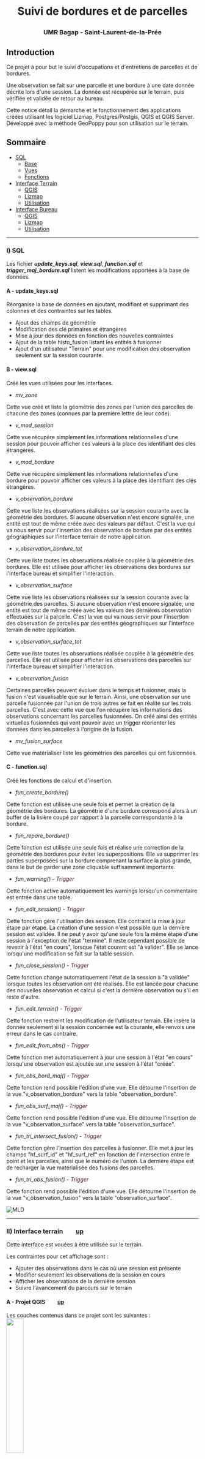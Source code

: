
# <p style="text-align: center;"> Suivi de bordures et de parcelles</p>
### <p style="text-align: center;"> UMR Bagap - Saint-Laurent-de-la-Prée</p>


## Introduction
Ce projet à pour but le suivi d'occupations et d'entretiens de parcelles et de bordures.

Une observation se fait sur une parcelle et une bordure à une date donnée décrite lors d'une session. La donnée est récupérée sur le terrain, puis vérifiée et validée de retour au bureau.

Cette notice détail la démarche et le fonctionnement des applications créées utilisant les logiciel Lizmap, Postgres/Postgis, QGIS et QGIS Server. Développé avec la méthode GeoPoppy pour son utilisation sur le terrain.

## <a id="up"> Sommaire </a>
* [SQL](#sql)
  * [Base](#base)
  * [Vues](#view)
  * [Fonctions](#func)
* [Interface Terrain](#field)
  * [QGIS](#pqgisF)
  * [Lizmap](#plizmapF)
  * [Utilisation](#usesF)
* [Interface Bureau](#desktop)  
  * [QGIS](#pqgisD)
  * [Lizmap](#plizmapD)
  * [Utilisation](#usesD)

***
### <a id="sql">I) SQL</a>

Les fichier *__update_keys.sql__*, *__view.sql__*, *__function.sql__* et *__trigger_maj_bordure.sql__* listent les modifications apportées à la base de données.

#### <a id="pqgisF"> A - update_keys.sql </a>

Réorganise la base de données en ajoutant, modifiant et supprimant des colonnes et des contraintes sur les tables.
  * Ajout des champs de géométrie
  * Modification des clé primaires et étrangères
  * Mise à jour des données en fonction des nouvelles contraintes
  * Ajout de la table histo_fusion listant les entités à fusionner
  * Ajout d'un utilisateur "Terrain" pour une modification des observation seulement sur la session courante.

#### <a id="pqgisF"> B - view.sql </a>
Créé les vues utilisées pour les interfaces.
  * *mv_zone*

  Cette vue créé et liste la géométrie des zones par l'union des parcelles de chacune des zones (connues par la première lettre de leur code).
  * *v_mod_session*

  Cette vue récupère simplement les informations relationnelles d'une session pour pouvoir afficher ces valeurs à la place des identifiant des clés étrangères.
  * *v_mod_bordure*

  Cette vue récupère simplement les informations relationnelles d'une bordure pour pouvoir afficher ces valeurs à la place des identifiant des clés étrangères.
  * *v_observation_bordure*

  Cette vue liste les observations réalisées sur la session courante avec la géométrie des bordures. Si aucune observation n'est encore signalée, une entité est tout de même créée avec des valeurs par défaut. C'est la vue qui va nous servir pour l'insertion des observation de bordure par des entités géographiques sur l'interface terrain de notre application.
  * *v_observation_bordure_tot*

  Cette vue liste toutes les observations réalisée couplée à la géométrie des bordures. Elle est utilisée pour afficher les observations des bordures sur l'interface bureau et simplifier l'interaction.
  * *v_observation_surface*

  Cette vue liste les observations réalisées sur la session courante avec la géométrie des parcelles. Si aucune observation n'est encore signalée, une entité est tout de même créée avec les valeurs des dernières observation effectuées sur la parcelle. C'est la vue qui va nous servir pour l'insertion des observation de parcelles par des entités géographiques sur l'interface terrain de notre application.
  * *v_observation_surface_tot*

  Cette vue liste toutes les observations réalisée couplée à la géométrie des parcelles. Elle est utilisée pour afficher les observations des parcelles sur l'interface bureau et simplifier l'interaction.  
  * *v_observation_fusion*

  Certaines parcelles peuvent évoluer dans le temps et fusionner, mais la fusion n'est visualisable que sur le terrain. Ainsi, une observation sur une parcelle fusionnée par l'union de trois autres se fait en réalité sur les trois parcelles. C'est avec cette vue que l'on récupère les informations des observations concernant les parcelles fusionnées. On créé ainsi des entités virtuelles fusionnées qui vont pouvoir avec un trigger réorienter les données dans les parcelles à l'origine de la fusion.
  * *mv_fusion_surface*

  Cette vue matérialiser liste les géométries des parcelles qui ont fusionnées.

#### <a id="pqgisF"> C - function.sql </a>
Créé les fonctions de calcul et d'insertion.
  * *fun_create_bordure()*

 Cette fonction est utilisée une seule fois et permet la création de la géométrie des bordures. La géométrie d'une bordure correspond alors à un buffer de la lisière coupé par rapport à la parcelle correspondante à la bordure.
  * *fun_repare_bordure()*

  Cette fonction est utilisée une seule fois et réalise une correction de la géométrie des bordures pour éviter les superpositions. Elle va supprimer les parties superposées sur la bordure comprenant la surface la plus grande, dans le but de garder une zone cliquable suffisamment importante.
  * *fun_warning() -  <span style='color:#4A1A2C'>Trigger</span>*

  Cette fonction active automatiquement les warnings lorsqu'un commentaire est entrée dans une table.
  * *fun_edit_session() - <span style='color:#4A1A2C'>Trigger</span>*

  Cette fonction gère l'utilisation des session. Elle contraint la mise à jour étape par étape. La création d'une session n'est possible que la dernière session est validée. Il ne peut y avoir qu'une seule fois la même étape d'une session à l'exception de l'état "terminé".
  Il reste cependant possible de revenir à l'état "en cours", lorsque l'état courent est "à valider". Elle se lance lorsqu'une modification se fait sur la table session.
  * *fun_close_session() - <span style='color:#4A1A2C'>Trigger</span>*

  Cette fonction change automatiquement l'état de la session à "à validée" lorsque toutes les observation ont été réalisés. Elle est lancée pour chacune des nouvelles observation et calcul si c'est la dernière observation ou s'il en reste d'autre.
  * *fun_edit_terrain() - <span style='color:#4A1A2C'>Trigger</span>*

  Cette fonction restreint les modification de l'utilisateur terrain. Elle insère la donnée seulement si la session concernée est la courante, elle renvois une erreur dans le cas contraire.
  * *fun_edit_from_obs() - <span style='color:#4A1A2C'>Trigger</span>*

  Cette fonction met automatiquement à jour une session à l'état "en cours" lorsqu'une observation est ajoutée sur une session à l'état "créée".
  * *fun_obs_bord_maj() - <span style='color:#4A1A2C'>Trigger</span>*

  Cette fonction rend possible l'édition d'une vue. Elle détourne l'insertion de la vue "v_observation_bordure" vers la table "observation_bordure".
  * *fun_obs_surf_maj() - <span style='color:#4A1A2C'>Trigger</span>*

  Cette fonction rend possible l'édition d'une vue. Elle détourne l'insertion de la vue "v_observation_surface" vers la table "observation_surface".
  * *fun_tri_intersect_fusion() - <span style='color:#4A1A2C'>Trigger</span>*

  Cette fonction gère l'insertion des parcelles à fusionner. Elle met à jour les champs "hf_surf_id" et "hf_surf_ref" en fonction de l'intersection entre le point et les parcelles, ainsi que le numéro de l'union.
  La dernière étape est de recharger la vue matérialisée des fusions des parcelles.
  * *fun_tri_obs_fusion() - <span style='color:#4A1A2C'>Trigger</span>*

  Cette fonction rend possible l'édition d'une vue. Elle détourne l'insertion de la vue "v_observation_fusion" vers la table "observation_surface".

![MLD](bagap_MLD.png)
***
### <a id="field">II)	Interface terrain</a>`    `[up](#up)

Cette interface est vouées à être utilisée sur le terrain.

Les contraintes pour cet affichage sont :
* Ajouter des observations dans le cas où une session est présente
* Modifier seulement les observations de la session en cours
* Afficher les observations de la dernière session
* Suivre l'avancement du parcours sur le terrain


#### <a id="pqgisF"> A - Projet QGIS </a>`    `[up](#up)

Les couches contenus dans ce projet sont les suivantes :
<img src="/ScreenShot/Field/01_liste_couches.png" width="30%">

* __<span style='color:#96CA2D'>lisiere :</span>__ Affichage géographique des lisières.    

* __<span style='color:#046380'>v_observation_bordure :</span>__ Affichage géographique des observation de bordures de la session courante.

* __<span style='color:#046380'>v_observation_fusion :</span>__ Affichage géographique des observation de surfaces fusionnées.

* __<span style='color:#046380'>v_observation_surface:</span>__ Affichage géographique des observation de surfaces courante ou de la dernière session.

* __<span style='color:#333333'>mv_zone: </span>__ Affichage géographique des trois zones de suivi.

* __<span style='color:#01B0F0'>utilisation_sol :</span>__ Couche donnant les valeurs relationnelles des types d'utilisation et d'occupation du sol.

* __<span style='color:#01B0F0'>etat_surface:</span>__ Couche donnant les valeurs relationnelles des types d'état d'une surface.

* __<span style='color:#BD8D46'>session :</span>__ Couche donnant l'information sur l'état des sessions. Seulement les deux dernières sont prises en compte.

* __<span style='color:#8E3557'>v_mod_session :</span>__ Couche donnant les valeurs sous forme de libellé pour l'affichage des sessions dans la table attributaire. Cette couche est jointe à la couche session.

* __<span style='color:#01B0F0'>observateur :</span>__ Couche donnant les valeurs relationnelles des observateurs d'une session.

* __<span style='color:#01B0F0'>etat_session :</span>__ Couche donnant les valeurs relationnelles des états d'une session.

  * <span style='color:#96CA2D'> Entités géographiques présentes pour la reconnaissance du terrain.</span>

  * <span style='color:#046380'>  Entités présentes pour l'ajout d'information par modification de la base de données de façon géographique.</span>

  * <span style='color:#333333'>  Entités présentes pour zoomer rapidement sur les entités voulues.</span>

  * <span style='color:#01B0F0'>  Entités présentes pour afficher les valeurs relationnelles sous forme de libellé dans les popups et formulaires d'édition.</span>

  * <span style='color:#BD8D46'>  Entités présentes pour donner des informations supplémentaires et non géographiques.</span>

  * <span style='color:#8E3557'>  Entités présentes pour afficher les valeurs relationnelles sous forme de libellé dans la table attributaire. </span>

###### Paramétrage des champs
L'affichage dans lizmap utilise les paramètres de QGIS. Nous allons donc définir les champs que nous voulons voir dans les popups et les formulaires d'édition. Pour ce faire, nous allons dans les *__propriétés de la couche__* puis dans l'onglet *__Champs__*
* *Session*

Les session vont être affichées sous forme de table attributaire, nous avons donc besoin d'ajouter une jointure pour récupérer les champs sous forme de libellés. Cette couche est également éditable, tous les champs doivent donc apparaître dans une popup.

![MLD](/ScreenShot/Field/02_session_champs.png)

  1. <span style='color:#1cda49'>  Champs provenant de la jointure qui seront affichés dans la table attributaire de Lizmap </span>
  2. <span style='color:#ff0000'> Champs cachés à l'utilisateur mais prenant des valeurs automatiquement dans la base de données</span>
  3. <span style='color:#2d90f6'> Champs à afficher pour l'utilisateur avec un Alias compréhensible et des valeurs relationnelles ajoutés pour remplacer les champs clés étrangères par des libellés </span>


* *Observation bordures*

Les observations de bordure seront simplement afficher à l'aide de popups et éditables. La couche contenant des champs booléens, il faut les afficher sous la forme de case à cocher et donner en alias des noms pertinents. De plus, la table contient un grand nombre de champs, nous décidons donc de les regrouper par des onglets à l'affichage. De la même façon que la session des champs vont rester caché du fait qu'ils ne sont pas utiles à l'utilisateur, mais important tout de même pour la base de données.

![MLD](/ScreenShot/Field/03_v_obs_bordure_champs.png)

1. <span style='color:#2d90f6'> Mise en forme de boîte à cocher avec comme valeur TRUE (coché) et FALSE (décoché) </span>
2. <span style='color:#27ba43'> Organisation du formulaire par cliquer/glisser sous forme d'onglets </span>


* *Observation surface*

Les couches fusion et surface possèdent les mêmes type d'entité, leur paramétrage est ainsi identique. Nous utilisons le cliquer/glisser pour n'afficher que les champs qui nous intéressent. Nous utilisons également les valeurs relationnelles, cachées, boîte à cocher vues précédemment.

![MLD](/ScreenShot/Field/05_v_obs_surface_champs.png)

###### Paramétrage de la symbologie
La symbologie est importante pour une meilleure visualisation de l'avancement du travail. Sur l'interface dédiée au terrain, nous voulons pouvoir repérer d'un coup d'oeil le travail que nous venons d'effectuer. Nous recherchons donc ici à différencier les données à enregistrer des données déjà présentes. La symbologie se fera donc sur les couches concernant les observations (de bordure et de surface). Afin de ne pas mélanger les entités, nous donnons deux couple de couleur différentes, une pour les bordures et l'autre pour les parcelles.


![MLD](/ScreenShot/Field/06_v_obs_bordure_style.png)
1.  Remplissage vert clair pour indiquer les observation réalisée pour la session en en cours
2.  Remplissage rouge pour les observations qui ne sont pas encore renseignées pour la session courante.

![MLD](/ScreenShot/Field/07_v_obs_surface_style.png)
1.  Remplissage bleu pour les observations qui ne sont pas réalisée et pour contraster avec le vert des bordures.
2.  Remplissage rouge pour les observations qui ne sont pas encore réalisées. Les points noir sont présent pour contraster la symbologie des bordures.

#### <a id="plizmapF"> B - Paramètres Lizmap </a>`    `[up](#up)

Cette interface doit permettre la modification des observations sur les parcelles et sur les bordures. Il doit aussi rendre possible la modification de l'état de la session une fois que celle-ci est finie.

###### Paramétrage des actions
* Edition

Nous ajoutons les couches éditable dans l'onglet *__'Édition des couches'__* .
Pour chacune des couches, nous cochons l'option *__'Modifier les attributs'__* ainsi que *__'Supprimer'__* , excepté pour la couche session.

   ![MLD](/ScreenShot/Field/09_param_edition.png)

* Table attributaire

Ajouter les couches dans l'onglet *__'Table attributaire'__* permet d'afficher les données des couches dans un tableau sur l'interface. C'est aussi en les ajoutant dans cet onglet, que l'on peut utiliser le trie par localisation de la couche, ainsi que les relations parent/enfant qui filtrent les enfants en fonction de l'entité parent.

Ici, nous voulons simplement visualiser les données de la table session, mais nous ajoutons aussi la table mv_zone en cochant l'option *__'Masquer la couche dans la liste'__* puisque nous n'avons pas besoin de voir les données, mais nous utilisons la localisation sur la couche.


   ![MLD](/ScreenShot/Field/10_param_attributaire.png)

* Localisation par couche

La localisation par couche permet de filtrer les données d'une couche en fonction des attributs spécifiés. Si l'entité est géographique, il est possible de zoomer dessus. Nous l'utilisons ici pour centrer la carte sur la zone sur laquelle nous voulons enregistrer les observations.

   ![MLD](/ScreenShot/Field/11_param_locate_zone.png)

###### <a id="affich"> Paramétrage de l'affichage </a>

La configuration de l'affichage se fait dans l'onglet *__'Couches'__* du plugin Lizmap dans la partie *__'Popup'__* de la couche sélectionnée. En sélectionnant 'lizmap' comme source, il est possible de modifier les informations à afficher par la popup avec un balisage HTML. Cela est utile pour embellir l'affichage, ou pour ne montrer que certains champs.

Ici nous souhaitons avoir une vision simplifier des champs des couches d'observation. Nous utilisons un tableau avec des fonds de couleur intercalés une fois sur deux et les valeurs booléennes sont en majuscule.

* Bordures


   ![MLD](/ScreenShot/Field/12_param_bordure_config.png)
*  Parcelles 'fusion'


   ![MLD](/ScreenShot/Field/13_param_fusion_config.png)

* Parcelles


   ![MLD](/ScreenShot/Field/14_param_surface_config.png)


#### <a id="usesF"> C - Utilisations </a>

Cette application est très simple à utiliser, nous allons voir les différentes fonctionnalités et comment les atteindre.

Les premiers éléments à regarder sont les couches géographiques, nous avons Lisière, Bordures, Surfaces et les parcelles fusionnées. Ces dernières ont la même symbologie que Surfaces puisqu'elles complètent les informations.

<p style="text-align:center;">
![MLD](/ScreenShot/Field/Uses/01_couches.png)
</p>

La partie filtrant les différentes zones est très simple d'utilisation. Il suffit de choisir dans le cadre "Locating" la lettre concernant notre zone. Ici nous avons sélectionné la A, ce qui a centré la carte et détouré la zone en jaune.

<p style="text-align:center;">
![MLD](/ScreenShot/Field/Uses/02_loc.png)
</p>

Nous passons maintenant au fonctionnement de l'ajout des observations sur nos parcelles. Nous pouvons dors et déjà voir en bleu les parcelles sur lesquelles nous avont déjà réalisé nos observations lors de la session. Nous nous penchons donc sur une parcelle en rouge pour notifier l'observation.

En cliquant sur la parcelle, celle-ci est détourée en jaune et une popup s'ouvre à gauche de l'écran, nous renseignant sur le contenu actuel de la parcelle.
Nous pouvons ainsi constater le numéro, la session, un commentaire, l'état et l'occupation du sol. Ces informations concernent alors bien la session précédente.

Nous allons donc passer à l'édition de l'information en cliquant sur le bouton en forme de crayon.

<p style="text-align:center;">
![MLD](/ScreenShot/Field/Uses/03_click_parcelle.png)
</p>

Le formulaire d'édition remplace de fait la popup et on y retrouve exactement les mêmes informations. Nous pouvons ainsi modifier l'état, l'occupation et la hauteur, modifier le commentaire. Il faut bien penser à changer la session, sans quoi, l'édition n'aura pas lieu et une erreur apparaîtra.

<p style="text-align:center;">
![MLD](/ScreenShot/Field/Uses/04_edit_parcelle.png)
</p>

Un fois la donnée sauvegarder en cliquant sur le bouton "save", nous pouvons voir à l'écran que la couleur à changer et est passé au bleu. De plus un message nous signalant que la donnée a bien été sauvegardée est visible en haut de l'écran.

<p style="text-align:center;">
![MLD](/ScreenShot/Field/Uses/05_fin_parcelle.png)
</p>
Nous suivons le même procédé pour le renseignement sur les bordures. En la sélectionnant, elle devient entouré de jaune et la popup s'affiche contenant toutes les informations actuelle. Pour les bordures coloré de rouge, les données sont des valeurs par défaut à faux et à la session courante, mais aucune n'est réellement présente dans la base de donnée actuellement.

![MLD](/ScreenShot/Field/Uses/06_click_bordure.png)

Lorsque l'on souhaite effectuer une édition sur une bordure, le formulaire se présente sous la forme de cinq onglet. Le premier comprenant les renseignement basique de la bordure.

![MLD](/ScreenShot/Field/Uses/07_edit_bor_1.png)

Ensuite, les onglets vont regrouper les informations en thème pour orienter l'utilisateur sur la donnée qu'il cherche à rentrer, sans qu'il ait besoin de faire défiler le formulaire indéfiniment.

<p style="text-align:center;">
![MLD](/ScreenShot/Field/Uses/08_edit_bor_2.png)![MLD](/ScreenShot/Field/Uses/09_edit_bor_3.png)
</p>

<p style="text-align:center;">
![MLD](/ScreenShot/Field/Uses/10_edit_bor_4.png)![MLD](/ScreenShot/Field/Uses/11_edit_bor_5.png)
</p>

Une fois sauvegarder, la bordure devient verte et signale ainsi que la donnée est bien sauvegardée et qu'il est possible de poursuivre notre saisie.

<p style="text-align:center;">
  ![MLD](/ScreenShot/Field/Uses/12_fin_bordure.png)
</p>

Une fois les observations réalisée sur toutes les parcelles et bordures (plus aucun morceau de rouge ne se trouve sur la carte), la session passe automatiquement à 'à valider', ce qui met fin à l'application terrain pour cette session.

Il est cependant possible de visualiser les deux dernières session et de modifier l'état de la session courante. Pour ce faire, dans l'onglet "data" il faut cliquer sur le bouton à côté de "Session".

<p style="text-align:center;">
  ![MLD](/ScreenShot/Field/Uses/13_session.png)
</p>
Il est alors possible de cliquer sur le bouton d'édition, ce qui ouvre le formulaire pour modifier les champs. Lors de cet étape, il est ainsi possible de modifier l'état pour qu'il soit "en cours" ou ""à valider", selon si on a besoin de revenir en arrière ou de forcer la fin du travail.

<p style="text-align:center;">
  ![MLD](/ScreenShot/Field/Uses/14_edit_session.png)
</p>





Avec cette interface, nous pouvons nous diriger sur le terrain et saisir simplement les données concernant les entretiens des bordures et l'état des parcelles.

   ![MLD](/ScreenShot/Field/15_interface_global.png)


***
### <a id="desktop">III) Interface bureau</a>`    `[up](#up)
Cette interface est vouées à être utilisée au bureau.

Les contraintes pour cet affichage sont :
* Visualiser les observations de toutes les sessions
* Modifier toutes les observations
* Modifier toutes les tables paramètres
* Avoir une symbologie par état de surface et occupation du sol
* Avoir une symbologie par type d'entretien de bordure.
* Pouvoir fusionner des parcelles entre elles
* Visualiser la totalité des données

#### <a id="pqgisD"> A - Projet QGIS</a> `    `[up](#up)

<img src="/ScreenShot/Desktop/01_liste_couches.png" width="30%">

* __<span style='color:#333333'>histo_fusion :</span>__ Affichage ponctuel des parcelles fusionnées.    

* __<span style='color:#96CA2D'>lisiere :</span>__ Affichage géographique des lisières.

* __<span style='color:#046380'>Strate herbacée :</span>__ Affichage géographique des observations de bordures dont les entretiens correspondent à la partie herbacée.

* __<span style='color:#046380'>Strate arbustive :</span>__ Affichage géographique des observations de bordures dont les entretiens correspondent à la partie arbustive.

* __<span style='color:#046380'>Strate arborée:</span>__ Affichage géographique des observations de bordures dont les entretiens correspondent à la partie arborée.

* __<span style='color:#046380'>Haie: </span>__ Affichage géographique des observations de bordures dont les entretiens correspondent à la partie haie.

* __<span style='color:#046380'>Autre :</span>__ Affichage géographique des observations de bordures n'ayant pas d'entretiens observé.

* __<span style='color:#046380'>Surface ocs:</span>__ Affichage géographique des observations de surfaces catégorisé suivant l'occupation du sol.

* __<span style='color:#046380'>Surface etats :</span>__ Affichage géographique des observations de surfaces catégorisé suivant l'état.

* __<span style='color:#96CA2D'>bordure :</span>__ Affichage des bordures afin de les modifier ou d'en ajouter.

* __<span style='color:#96CA2D'>surface :</span>__ Affichage des surfaces dans le but de les modifier ou d'en ajouter.

* __<span style='color:#333333'>mv_zone :</span>__ Affichage géographique des trois zones de suivi.

* __<span style='color:#BD8D46'>session_old :</span>__ Couche donnant l'information sur l'état des sessions. Seulement les deux dernières sont prises en compte.

* __<span style='color:#01B0F0'>observateur :</span>__ Couche donnant les valeurs relationnelles des observateurs d'une session.

* __<span style='color:#8E3557'>v_mod_session :</span>__ Couche donnant les valeurs sous forme de libellé pour l'affichage des sessions dans la table attributaire. Cette couche est jointe à la couche session.

* __<span style='color:#01B0F0'>etat_session :</span>__ Couche donnant les valeurs relationnelles des états d'une session.

* __<span style='color:#BD8D46'>observation_bordure :</span>__ Couche donnant les informations des observations des bordure pour chaque session.

* __<span style='color:#8E3557'>v_mod_bordure :</span>__ Couche donnant les valeurs relationnelles des observations de bordure.

* __<span style='color:#8E3557'>v_mod_observation_bordure :</span>__ Couche donnant les valeurs relationnelles des observations de bordure.

* __<span style='color:#BD8D46'>observation_surface:</span>__ Couche donnant les informations des observations des parcelles pour chaque session.

* __<span style='color:#01B0F0'>etat_surface :</span>__ Couche donnant les valeurs relationnelles des types d'état d'une surface.

* __<span style='color:#01B0F0'>utilisation_sol :</span>__ Couche donnant les valeurs relationnelles des types d'utilisation et d'occupation du sol.

* __<span style='color:#8E3557'>v_mod_observation_surface :</span>__ Couche donnant les valeurs relationnelles des observations de parcelle.

  * <span style='color:#333333'> Entités géographiques améliorant l'interprétation des données.</span>

  * <span style='color:#96CA2D'> Entités géographiques présentes pour la reconnaissance du terrain.</span>

  * <span style='color:#046380'>  Entités géographique présentes pour l'ajout d'information par modification de la base de données de façon géographique.</span>

  * <span style='color:#BD8D46'>  Entités donnant des informations supplémentaires non géographiques.</span>

  * <span style='color:#01B0F0'>  Entités présentes pour afficher les valeurs relationnelles sous forme de libellé dans les popups et formulaires d'édition.</span>

  * <span style='color:#8E3557'>  Entités présentes pour afficher les valeurs relationnelles sous forme de libellé dans la table attributaire. </span>


Pour cet interface, nous utilisons des liens parent/enfant. Nous l'utilisons d'une part pour effectuer des tris par session et d'autre part pour regrouper les observations par parcelles et visualiser son avancement.

![MLD](/ScreenShot/Desktop/02_relation_qgis.png)

Les relations ainsi créées concernent les couches d'observation. Chaque catégorie d'observation de bordure est reliée à la couche session, ce qui va rendre dynamique l'affichage des observations sur la carte en fonction des sessions. Il en est de même pour les deux symbologies des observations de parcelles.
De plus, les couche *__'observation_bordure'__* et *__'observation_surface'__* sont liées respectivement aux couches *__'bordure'__* et *__'surface'__* .

Les couches *__'Strate herbacée'__* , *__'Strate arbustive'__* , *__'Strate arborée'__* , *__'Haie'__* et *__'Autre'__* proviennent de la vue *__'v_observation_bordure'__* et sont filtrées dans QGIS en fonction de la valeur des champs provenant de la catégorie respective.

Les couches *__'Surface ocs'__* et *__'Surface etats'__* proviennent de la vue *__'v_observation_surface'__* .

###### Paramétrage des champs
Les champs sont paramétrés de la même façon que pour l'interface Terrain. Les observations pouvant être visualisées par table attributaire, nous ajoutons une vue qui, par jointure renseigne les valeurs relationnelles. La couche histo_fusion est aussi ajoutée pour fusionner les parcelles pour adapter le modèle à la réalité.

* histo_fusion

![MLD](/ScreenShot/Desktop/03_histo_champ.png)

* observation_bordure

![MLD](/ScreenShot/Desktop/04_obs_bord_champs.png)

* observation_surface

![MLD](/ScreenShot/Desktop/05_obs_surf_champs.png)

###### Paramétrage de la symbologie

Cette interface doit avoir une symbologie plus poussée que pour le terrain. En effet, nous souhaitons ici avoir une première approche de l'état des bordures et parcelles visuellement. C'est pourquoi nous avons dupliqué les couches et utilisé une classification différente sur chacune d'elles.

* Strate herbacée

![MLD](/ScreenShot/Desktop/08_obs_bord_style_herba.png)

* Strate arbustive

![MLD](/ScreenShot/Desktop/06_obs_bord_style_arbu.png)

* Strate arborée

![MLD](/ScreenShot/Desktop/09_obs_bor_style.png)

* Haies

![MLD](/ScreenShot/Desktop/07_obs_bord_style_haie.png)

* Surface ocs

![MLD](/ScreenShot/Desktop/11_obs_surf_style_OCS.png)

* Surface etats

![MLD](/ScreenShot/Desktop/10_obs_surf_style_etats.png)


* histo_fusion

Les entités de la couche fusion sont catégorisées par le champ numéro union afin de visualiser les parcelles fusionnées entre elles.

![MLD](/ScreenShot/Desktop/15_fusion_style.png)


#### <a id="plizmapD"> B - Paramètres Lizmap </a> [UP](#up)

###### Paramétrage des actions
* Edition

L'édition va se tourner sur toutes les couches. On va ainsi lister dans cet onglet, aussi bien les couches géométriques concernant les observations, mais aussi les parcelles, lisière et bordures elles-même ainsi que les tables paramètres qui gravitent autour.

![MLD](/ScreenShot/Desktop/13_param_edition.png)


* Table attributaire

Les couches concernées par l'affichage attributaire sont les entités géographiques bordure, lisière et parcelles, ainsi que les tables paramètres et les sessions. Les couches observation_surface et observation_bordure vont aussi s'y trouver en s'affichant en tant qu'enfant sous les bordures et les parcelles.

Les couches concernant les catégories d'entretiens et d'occupation du sol des parcelles vont elle aussi être ajouté dans cet onglet, mais ne seront pas visualisable. Nous les utilisons seulement pour effectuer des recherche en fonction des sessions.

![MLD](/ScreenShot/Desktop/12_param_attributaire.png)

* Localisation par couche

Les filtres géographique que nous souhaitons effectuer se font du côté des sessions et des zones. Nous ajoutons ainsi la couche session_old et la couche mv_zone qui, grâce aux relations afficheront les entités concernée.

![MLD](/ScreenShot/Desktop/14_param_locate_layer.png)

###### Paramétrage de l'affichage
Les affichages dans les popups sont basés sur les affichages de [l'interface terrain](#affich).

#### <a id="usesD"> C - Utilisations </a>`    `[up](#up)

Dans cette interface, les premières entités que l'on peut constater, sont les lisières, bordures et parcelles de toutes nos zones, ainsi que les ponctuels indiquant les couches fusionnées.

![MLD](/ScreenShot/Desktop/Use/01_visu_couches.png)

Lorsque l'on recherche les observations d'une session, il faut commencer par saisir la date de la session voulue, puis sélectionner la couche contenant la légende qui nous intéresse.
1. Sélection de la date de la session dans l'outil de localisation par couche.
2. Sélection de la couche à afficher. Les couches sont surlignées en jaune pour montrer qu'elles sont filtrées.
Ici, nous visualisons l'occupation du sol des parcelles.
![MLD](/ScreenShot/Desktop/Use/03_ocs.png)
L'image suivante montre la visualisation  de l'état des parcelles.
![MLD](/ScreenShot/Desktop/Use/04_etats.png)

Les cinqs images suivantes montrent les entretiens observés sur les bordures concernant respectivement la strate herbacée, strate arbustive, strate arborée, haie et celles où l'on a constaté aucun entretien.
![MLD](/ScreenShot/Desktop/Use/05_herbacée.png)
![MLD](/ScreenShot/Desktop/Use/06_arbustive.png)
![MLD](/ScreenShot/Desktop/Use/07_arborée.png)
![MLD](/ScreenShot/Desktop/Use/08_haies.png)
![MLD](/ScreenShot/Desktop/Use/15_autre.png)

Nous pouvons de la même façon que pour l'interface terrain, éditer les observations.

Nous allons maintenant voir comment effecteur la fusion des parcelles.
Pour commencer, il faut se rendre dans l'onglet d'édition et sélectionner la couche "Fusions".

Le formulaire présente alors deux champs à renseigner et la géométrie à créer sur la carte. Le champ "Numéro d'union", qui permet de regrouper les parcelles, possède une valeur par défaut correspondant à la dernière insertion dans la base. Ici, le 4 signifie que l'on va ajouter une entité qui fusionnera les parcelles possédant ce même numéro.

![MLD](/ScreenShot/Desktop/Use/09_fusion.png)
![MLD](/ScreenShot/Desktop/Use/10_fusion_2.png)

Pour fusionner de nouvelles parcelles, nous commençons donc par attribuer un nouveau numéro : 5, puis nous ajoutons un point sur la première parcelle à fusionner. Étant donné que c'est la première parcelle du groupe numéro 5, c'est elle qui va servir de référence. En sauvegardant le formulaire, l'entité est créée.
![MLD](/ScreenShot/Desktop/Use/11_fusion_3.png)

Afin de fusionner cette parcelle avec celle voisine, nous ajoutons de la même façon un point en faisant bien attention de garder le numéro 5 en numéro d'union.

![MLD](/ScreenShot/Desktop/Use/12_fusion_4.png)

Une fois les ponctuels de fusion renseignés, nous pouvons visualiser la couche mv_fusion_surface qui est l'union des géométries à fusionner. Ainsi, en bleu, nous avons des entités regroupées.

![MLD](/ScreenShot/Desktop/Use/13_fusion_5.png)

Avec cette application, toutes les données de la base peuvent être visualisées, ajoutées, supprimées ou modifiées.

Dans l'onglet "Table attributaire", nous avons la liste des tables de la base dont nous pouvons voir les valeurs. Il est aussi possible dans cet onglet d'éditer la donnée.

![MLD](/ScreenShot/Desktop/Use/14_attributaire.png)

Il est ainsi possible de regarder les informations concernant les bordures. En cliquant sur une bordure, cela permet de faire apparaitre les observations associées depuis le début du suivi.
1. Informations des Bordures
2. Liste des observations de la bordure sélectionné.

![MLD](/ScreenShot/Desktop/Use/16_bordure_attri.png)

De la même façon on peut suivre les observations des Parcelles.
1. Informations des Parcelles
2. Liste des observations associées à la Parcelle.

![MLD](/ScreenShot/Desktop/Use/17_obs_surface.png)

La fenêtre de table attributaire rend possible l'édition des couches. Pour l'exemple, nous avons sélectionné la couche "Etat session", nous avons ainsi les différents état présent actuellement dans la base.
1. En cliquant sur ce bouton, nous pouvons ajouter un nouveau type d'état pour une session.
2. Ce bouton est utilisé pour modifier les valeurs de la table.
3. Ici, nous supprimons la valeur. Une valeur ne peut être supprimé seulement lorsqu'elle n'est pas rattaché à une autre donnée de la base.

![MLD](/ScreenShot/Desktop/Use/18_attri_mod_entité.png)

Il est également possible d'ajouter une nouvelle donnée en accédant à l'onglet d'édition. En sélectionnant la couche pour laquelle on souhaite ajouter une valeur, et en cliquant sur le bouton "ajouter", le formulaire apparait et il suffit de remplir les champs et de valider l'édition.

![MLD](/ScreenShot/Desktop/Use/19_adding_entite.png)

&nbsp;
&nbsp;

Avec cette interface, nous pouvons manipuler nos données et corriger les données provenant du terrain. Nous avons un contrôle et un accès total aux données de la base.

![MLD](/ScreenShot/Desktop/16_interface_desktop.png)

&nbsp;
&nbsp;

-------------

&nbsp;

Corentin FALCONE / UE INRA Saint-Laurent-de-la-Prée

![MLD](/ScreenShot/INRA_logo_small.jpg)
<p style="text-align:right">Août - 2018</p>
